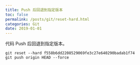 ```yaml
---
title: Push 后回退到指定版本
toc: false
permalink: /posts/git/reset-hard.html
categories: Git
date: 2019-01-01
---
```


代码 Push 后回退到指定版本。

```shell
git reset --hard f558b6dd2208529069fe3c27e640290badab1f74
git push origin HEAD --force
```
